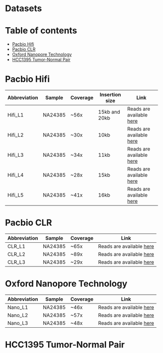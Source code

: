 # Datasets
# Table of contents
- [Pacbio Hifi](#Pacbio-Hifi)
- [Pacbio CLR](#Pacbio-CLR)
- [Oxford Nanopore Technology](#Oxford-Nanopore-Technology)
- [HCC1395 Tumor-Normal Pair](#HCC1395-Tumor-Normal-Pair)

# Pacbio Hifi
| Abbreviation  | Sample | Coverage | Insertion size | Link |
| ------------- | ------------- | ------------- | ------------- | ------------- |
| Hifi\_L1  | NA24385  | ~56x  | 15kb and 20kb  | Reads are available [here](https://ftp-trace.ncbi.nlm.nih.gov/ReferenceSamples/giab/data/AshkenazimTrio/HG002_NA24385_son/PacBio_CCS_15kb_20kb_chemistry2/reads/) |
| Hifi\_L2  | NA24385  | ~30x  | 10kb  | Reads are available [here](https://ftp-trace.ncbi.nlm.nih.gov/ReferenceSamples/giab/data/AshkenazimTrio/HG002_NA24385_son/PacBio_CCS_10kb/) |
| Hifi\_L3  | NA24385  | ~34x  | 11kb  | Reads are available [here](https://www.ncbi.nlm.nih.gov/sra/SRR8833180) |
| Hifi\_L4  | NA24385  | ~28x  | 15kb  | Reads are available [here](https://ftp-trace.ncbi.nlm.nih.gov/ReferenceSamples/giab/data/AshkenazimTrio/HG002_NA24385_son/PacBio_CCS_15kb/) |
| Hifi\_L5  | NA24385  | ~41x  | 16kb  | Reads are available [here](https://www.ncbi.nlm.nih.gov/bioproject/PRJNA832505) |

# Pacbio CLR
| Abbreviation  | Sample | Coverage | Link |
| ------------- | ------------- | ------------- | ------------- |
| CLR\_L1  | NA24385  | ~65x  | Reads are available [here](https://ftp-trace.ncbi.nlm.nih.gov/ReferenceSamples/giab/data/AshkenazimTrio/HG002_NA24385_son/PacBio_MtSinai_NIST/) |
| CLR\_L2  | NA24385  | ~89x  | Reads are available [here](https://www.ncbi.nlm.nih.gov/sra/SRX7668835) |
| CLR\_L3  | NA24385  | ~29x  | Reads are available [here](https://www.ncbi.nlm.nih.gov/sra/SRX6719924) |

# Oxford Nanopore Technology
| Abbreviation  | Sample | Coverage | Link |
| ------------- | ------------- | ------------- | ------------- |
| Nano\_L1  | NA24385  | ~46x  | Reads are available [here](https://ftp-trace.ncbi.nlm.nih.gov/ReferenceSamples/giab/data/AshkenazimTrio/HG002_NA24385_son/UCSC_Ultralong_OxfordNanopore_Promethion/) |
| Nano\_L2  | NA24385  | ~57x  | Reads are available [here](https://ftp-trace.ncbi.nlm.nih.gov/ReferenceSamples/giab/data/AshkenazimTrio/HG002_NA24385_son/Ultralong_OxfordNanopore/guppy-V3.2.4_2020-01-22/) |
| Nano\_L3  | NA24385  | ~48x  | Reads are available [here](https://www.ncbi.nlm.nih.gov/Traces/study/?acc=SRP292617&o=acc_s%3Aa) |

# HCC1395 Tumor-Normal Pair

